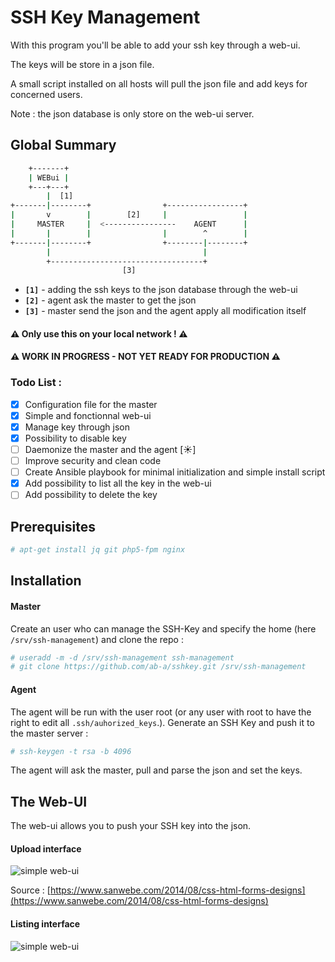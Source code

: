 # SSH Key Management
With this program you'll be able to add your ssh key through a web-ui.

The keys will be store in a json file.

A small script installed on all hosts will pull the json file and add keys for concerned users.

Note : the json database is only store on the web-ui server.
## Global Summary
```bash
    +-------+
    | WEBui |
    +---+---+
        |  [1]           
+-------|--------+                +-----------------+
|       v        |        [2]     |                 |
|     MASTER     |  <----------------    AGENT      |
|       |        |                |        ^        |
+-------|--------+                +--------|--------+
        |                                  |
        +----------------------------------+
                         [3]
```
- __`[1]`__ - adding the ssh keys to the json database through the web-ui
- __`[2]`__ - agent ask the master to get the json
- __`[3]`__ - master send the json and the agent apply all modification itself
#### :warning: Only use this on your local network ! :warning:
#### :warning: WORK IN PROGRESS - NOT YET READY FOR PRODUCTION :warning:
### Todo List : 
- [x] Configuration file for the master
- [x] Simple and fonctionnal web-ui
- [x] Manage key through json
- [x] Possibility to disable key
- [ ] Daemonize the master and the agent [:sunny:]
- [ ] Improve security and clean code
- [ ] Create Ansible playbook for minimal initialization and simple install script
- [x] Add possibility to list all the key in the web-ui
- [ ] Add possibility to delete the key
## Prerequisites
```bash
# apt-get install jq git php5-fpm nginx
```
## Installation
#### Master
Create an user who can manage the SSH-Key and specify the home (here `/srv/ssh-management`) and clone the repo : 
```bash
# useradd -m -d /srv/ssh-management ssh-management
# git clone https://github.com/ab-a/sshkey.git /srv/ssh-management
```
#### Agent
The agent will be run with the user root (or any user with root to have the right to edit all `.ssh/auhorized_keys`.).
Generate an SSH Key and push it to the master server : 
```bash
# ssh-keygen -t rsa -b 4096
```
The agent will ask the master, pull and parse the json and set the keys.
## The Web-UI
The web-ui allows you to push your SSH key into the json. 
#### Upload interface
![simple web-ui](http://image.prntscr.com/image/534723fa7a7642cc842ee6b3f37b8ab1.png)

Source : [https://www.sanwebe.com/2014/08/css-html-forms-designs](https://www.sanwebe.com/2014/08/css-html-forms-designs)
#### Listing interface
![simple web-ui](http://i.imgur.com/HMVcNRp.png)